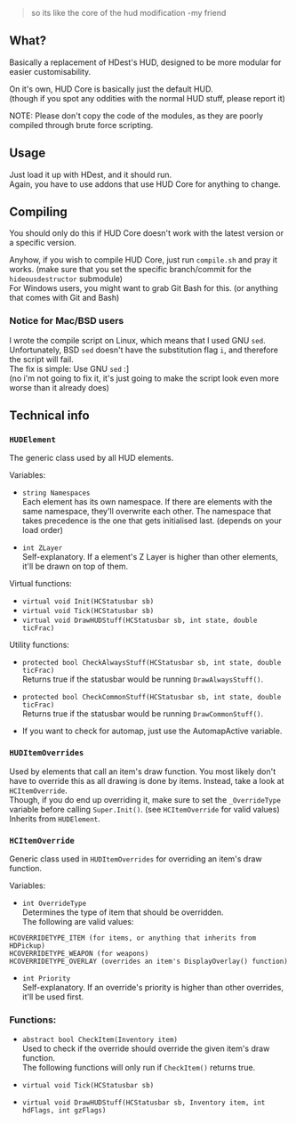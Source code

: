 > so its like the core of the hud modification   -my friend

## What?
Basically a replacement of HDest's HUD, designed to be more modular for easier customisability.

On it's own, HUD Core is basically just the default HUD.   
(though if you spot any oddities with the normal HUD stuff, please report it)

NOTE: Please don't copy the code of the modules, as they are poorly compiled through brute force scripting.

## Usage
Just load it up with HDest, and it should run.   
Again, you have to use addons that use HUD Core for anything to change.

## Compiling
You should only do this if HUD Core doesn't work with the latest version or a specific version.

Anyhow, if you wish to compile HUD Core, just run `compile.sh` and pray it works. (make sure that you set the specific branch/commit for the `hideousdestructor` submodule)   
For Windows users, you might want to grab Git Bash for this. (or anything that comes with Git and Bash)

### Notice for Mac/BSD users
I wrote the compile script on Linux, which means that I used GNU `sed`.   
Unfortunately, BSD `sed` doesn't have the substitution flag `i`, and therefore the script will fail.   
The fix is simple: Use GNU `sed` :]   
(no i'm not going to fix it, it's just going to make the script look even more worse than it already does)

## Technical info

### `HUDElement`
The generic class used by all HUD elements.

Variables:   
- `string Namespaces`   
Each element has its own namespace. If there are elements with the same namespace, they'll overwrite each other. The namespace that takes precedence is the one that gets initialised last. (depends on your load order)

- `int ZLayer`   
Self-explanatory. If a element's Z Layer is higher than other elements, it'll be drawn on top of them.

Virtual functions:   
- `virtual void Init(HCStatusbar sb)`
- `virtual void Tick(HCStatusbar sb)`
- `virtual void DrawHUDStuff(HCStatusbar sb, int state, double ticFrac)`

Utility functions:   
- `protected bool CheckAlwaysStuff(HCStatusbar sb, int state, double ticFrac)`   
Returns true if the statusbar would be running `DrawAlwaysStuff()`.

- `protected bool CheckCommonStuff(HCStatusbar sb, int state, double ticFrac)`   
Returns true if the statusbar would be running `DrawCommonStuff()`.

- If you want to check for automap, just use the AutomapActive variable.

### `HUDItemOverrides`
Used by elements that call an item's draw function. You most likely don't have to override this as all drawing is done by items. Instead, take a look at `HCItemOverride`.   
Though, if you do end up overriding it, make sure to set the `_OverrideType` variable before calling `Super.Init()`. (see `HCItemOverride` for valid values)   
Inherits from `HUDElement`.

### `HCItemOverride`
Generic class used in `HUDItemOverrides` for overriding an item's draw function.   

Variables:   
- `int OverrideType`   
Determines the type of item that should be overridden.   
The following are valid values:
```
HCOVERRIDETYPE_ITEM (for items, or anything that inherits from HDPickup)
HCOVERRIDETYPE_WEAPON (for weapons)
HCOVERRIDETYPE_OVERLAY (overrides an item's DisplayOverlay() function)
```

- `int Priority`   
Self-explanatory. If an override's priority is higher than other overrides, it'll be used first.

### Functions:   
- `abstract bool CheckItem(Inventory item)`   
Used to check if the override should override the given item's draw function.   
The following functions will only run if `CheckItem()` returns true.

- `virtual void Tick(HCStatusbar sb)`
- `virtual void DrawHUDStuff(HCStatusbar sb, Inventory item, int hdFlags, int gzFlags)`

